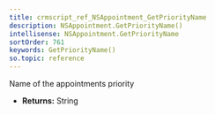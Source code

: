 ```yaml
---
title: crmscript_ref_NSAppointment_GetPriorityName
description: NSAppointment.GetPriorityName()
intellisense: NSAppointment.GetPriorityName
sortOrder: 761
keywords: GetPriorityName()
so.topic: reference
---
```



Name of the appointments priority



* **Returns:** String



